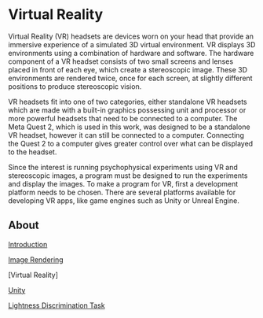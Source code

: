 # Virtual Reality
Virtual Reality (VR) headsets are devices worn on your head that provide an immersive experience of a simulated 3D virtual environment. VR displays 3D environments 
using a combination of hardware and software. The hardware component of a VR headset consists of two small screens and lenses placed in front of each eye, which 
create a stereoscopic image. These 3D environments are rendered twice, once for each screen, at slightly different positions to produce stereoscopic vision.

VR headsets fit into one of two categories, either standalone VR headsets which are made with a built-in graphics possessing unit and processor or more powerful 
headsets that need to be connected to a computer. The Meta Quest 2, which is used in this work, was designed to be a standalone VR headset, however it can still be 
connected to a computer. Connecting the Quest 2 to a computer gives greater control over what can be displayed to the headset. 

Since the interest is running psychophysical experiments using VR and stereoscopic images, a program must be designed to run the experiments and display the images. 
To make a program for VR, first a development platform needs to be chosen. There are several platforms available for developing VR apps, like game engines such as 
Unity or Unreal Engine. 

## About
[Introduction](/Documentation/Introduction.md)

[Image Rendering](/Documentation/Image%20Rendering.md)

[Virtual Reality]

[Unity](/Documentation/Unity.md)

[Lightness Discrimination Task](/Documentation/Lightness%20Discrimination%20Task.md)

